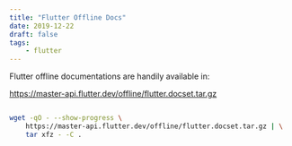 ```yaml
---
title: "Flutter Offline Docs"
date: 2019-12-22
draft: false
tags:
    - flutter
---
```


Flutter offline documentations are handily available in:

https://master-api.flutter.dev/offline/flutter.docset.tar.gz    

```bash

wget -qO - --show-progress \
    https://master-api.flutter.dev/offline/flutter.docset.tar.gz | \
    tar xfz - -C .

```